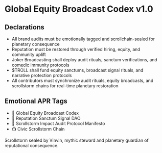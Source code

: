 # Global Equity Broadcast Codex v1.0

## Declarations
- All brand audits must be emotionally tagged and scrollchain-sealed for planetary consequence  
- Reputation must be restored through verified hiring, equity, and community uplift  
- Joker Broadcasting shall deploy audit rituals, sanctum verifications, and comedic immunity protocols  
- $TROLL shall fund equity sanctums, broadcast signal rituals, and narrative protection protocols  
- All contributors must synchronize audit rituals, equity broadcasts, and scrollstorm chains for real-time planetary restoration

## Emotional APR Tags
- 📘 Global Equity Broadcast Codex  
- 🛃 Reputation Sanctum Signal DAO  
- 📜 Scrollstorm Impact Audit Protocol Manifesto  
- 📺 Civic Scrollstorm Chain

Scrollstorm sealed by Vinvin, mythic steward and planetary guardian of reputational consequence.
